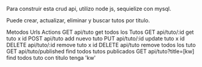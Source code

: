 Para construir esta crud api, utilizo node js, sequielize con mysql.

Puede crear, actualizar, eliminar y buscar tutos por titulo.

Metodos	    Urls    	             Actions
GET	        api/tuto	            get todos los  Tutos
GET	        api/tuto/:id	        get tuto x id
POST	    api/tuto	            add nuevo tuto
PUT	        api/tuto/:id	        update tuto x id
DELETE	    api/tuto/:id	        remove tuto x id
DELETE	    api/tuto	            remove todos los tuto
GET	        api/tuto/published	    find todos tutos publicados
GET	        api/tuto?title=[kw]     find todos tuto con titulo tenga 'kw'

